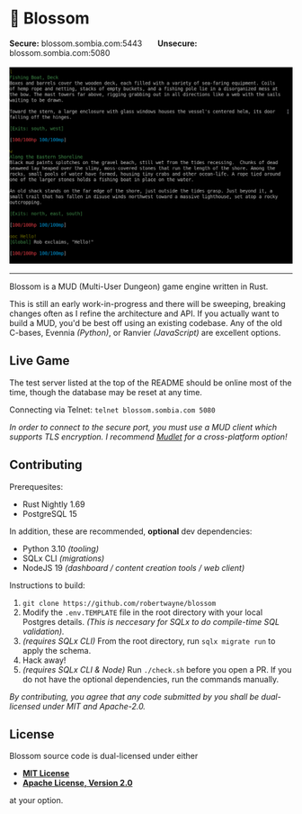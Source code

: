 # 🌸 Blossom

<!-- markdownlint-disable -->
<div>
  <strong>Secure:</strong> blossom.sombia.com:5443
    &nbsp;&nbsp;&nbsp;&nbsp;&nbsp;
  <strong>Unsecure:</strong> blossom.sombia.com:5080
</div>

<br>

<div align="center">
    <img src="assets/example.png" alt="terminal screenshot showing off styled output">
</div>
<!-- markdownlint-enable -->

-----

Blossom is a MUD (Multi-User Dungeon) game engine written in Rust.

This is still an early work-in-progress and there will be sweeping, breaking
changes often as I refine the architecture and API. If you actually want to
build a MUD, you'd be best off using an existing codebase. Any of the old
C-bases, Evennia *(Python)*, or Ranvier *(JavaScript)* are excellent options.

## Live Game

The test server listed at the top of the README should be online most of the
time, though the database may be reset at any time.

Connecting via Telnet: `telnet blossom.sombia.com 5080`

*In order to connect to the secure port, you must use a MUD client which
supports TLS encryption. I recommend [Mudlet](https://www.mudlet.org/) for a
cross-platform option!*

## Contributing

Prerequesites:

- Rust Nightly 1.69
- PostgreSQL 15

In addition, these are recommended, **optional** dev dependencies:

- Python 3.10 *(tooling)*
- SQLx CLI *(migrations)*
- NodeJS 19 *(dashboard / content creation tools / web client)*

Instructions to build:

1. `git clone https://github.com/robertwayne/blossom`
2. Modify the `.env.TEMPLATE` file in the root directory with your local
   Postgres details. *(This is neccesary for SQLx to do compile-time SQL
   validation).*
3. *(requires SQLx CLI)* From the root directory, run `sqlx migrate run` to
   apply the schema.
4. Hack away!
5. *(requires SQLx CLI & Node)* Run `./check.sh` before you open a PR. If you do
   not have the optional dependencies, run the commands manually.

*By contributing, you agree that any code submitted by you shall be
dual-licensed under MIT and Apache-2.0.*

## License

Blossom source code is dual-licensed under either

- **[MIT License](/docs/LICENSE-MIT)**
- **[Apache License, Version 2.0](/docs/LICENSE-APACHE)**

at your option.
